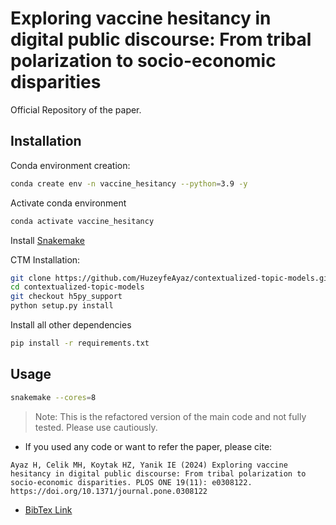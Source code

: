# Exploring vaccine hesitancy in digital public discourse: From  tribal polarization to socio-economic disparities

Official Repository of the paper.

## Installation

Conda environment creation:
```bash
conda create env -n vaccine_hesitancy --python=3.9 -y
```

Activate conda environment
```bash
conda activate vaccine_hesitancy
```

Install [Snakemake](https://snakemake.readthedocs.io/en/stable/getting_started/installation.html)

CTM Installation:
```bash
git clone https://github.com/HuzeyfeAyaz/contextualized-topic-models.git
cd contextualized-topic-models
git checkout h5py_support
python setup.py install
```

Install all other dependencies
```bash
pip install -r requirements.txt
```

## Usage

```bash
snakemake --cores=8
```

> Note: This is the refactored version of the main code and not fully tested. Please use cautiously.

- If you used any code or want to refer the paper, please cite:
```
Ayaz H, Celik MH, Koytak HZ, Yanik IE (2024) Exploring vaccine hesitancy in digital public discourse: From tribal polarization to socio-economic disparities. PLOS ONE 19(11): e0308122. https://doi.org/10.1371/journal.pone.0308122
```
- [BibTex Link](https://journals.plos.org/plosone/article/citation/bibtex?id=10.1371/journal.pone.0308122)
